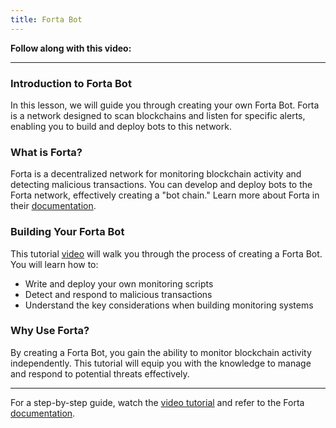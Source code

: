 ```yaml
---
title: Forta Bot
---
```


**Follow along with this video:**

---

### Introduction to Forta Bot

In this lesson, we will guide you through creating your own Forta Bot. Forta is a network designed to scan blockchains and listen for specific alerts, enabling you to build and deploy bots to this network.

### What is Forta?

Forta is a decentralized network for monitoring blockchain activity and detecting malicious transactions. You can develop and deploy bots to the Forta network, effectively creating a "bot chain." Learn more about Forta in their [documentation](https://docs.forta.network/en/latest/intro-to-bot-dev/).

### Building Your Forta Bot

This tutorial [video](https://www.youtube.com/watch?v=42RcaQ8YTzQ) will walk you through the process of creating a Forta Bot. You will learn how to:

- Write and deploy your own monitoring scripts
- Detect and respond to malicious transactions
- Understand the key considerations when building monitoring systems

### Why Use Forta?

By creating a Forta Bot, you gain the ability to monitor blockchain activity independently. This tutorial will equip you with the knowledge to manage and respond to potential threats effectively.

---

For a step-by-step guide, watch the [video tutorial](https://www.youtube.com/watch?v=42RcaQ8YTzQ) and refer to the Forta [documentation](https://docs.forta.network/en/latest/intro-to-bot-dev/).
